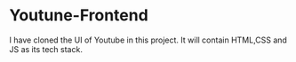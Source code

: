 # Youtune-Frontend
I have cloned the UI of Youtube in this project.
It will contain HTML,CSS and JS as its tech stack.
